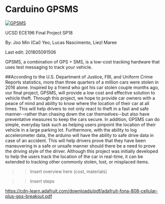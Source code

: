 # Carduino GPSMS

[![GPSMS](https://img.shields.io/badge/build-complete-brightgreen.svg)](https://github.com/joominyeo/GPSMS)

UCSD ECE196 Final Project SP18

By: Joo Min (Cai) Yeo, Lucas Nascimento, Liezl Maree

Last edit: 201805091506

GPSMS, a combination of GPS + SMS, is a low-cost tracking hardware that uses test messaging to track your vehicle.

##According to the U.S. Department of Justice, FBI, and Uniform Crime Reports statistics, more than three quarters of a million cars were stolen in 2016 alone. Inspired by a friend who got his car stolen couple months ago, our final project, GPSMS, will provide a low cost and effective solution to vehicle theft. 
Through this project, we hope to provide car owners with a peace of mind and ability to know where the location of their car at all times. This will help drivers to not only react to theft in a fast and safe manner--rather than chasing down the car themselves--but also have preventative measures to keep the cars secure. In addition, GPSMS can do simple, everyday task such as helping users pinpoint the location of their vehicle in a large parking lot. 
Furthermore, with the ability to log accelerometer data, the arduino will have the ability to safe drive data in case of an accident. This will help drivers prove that they have been maneuvering in a safe or unsafe manner should there be a need to prove the driving style of the driver.
Although this project was initially developed to help the users track the location of the car in real-time, it can be extended to tracking other commonly stolen, lost, or misplaced items.

>>Insert overview here (cost, materials)

>>Insert steps

https://cdn-learn.adafruit.com/downloads/pdf/adafruit-fona-808-cellular-plus-gps-breakout.pdf
